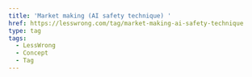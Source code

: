```yaml
---
title: 'Market making (AI safety technique) '
href: https://lesswrong.com/tag/market-making-ai-safety-technique
type: tag
tags:
  - LessWrong
  - Concept
  - Tag
---
```


